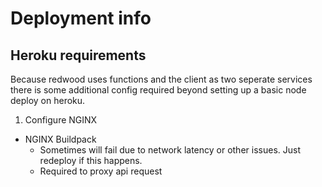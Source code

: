 # Deployment info

## Heroku requirements

Because redwood uses functions and the client as two seperate services there is some additional config required beyond setting up a basic node deploy on heroku.

1. Configure NGINX

- NGINX Buildpack
  - Sometimes will fail due to network latency or other issues. Just redeploy if this happens.
  - Required to proxy api request
